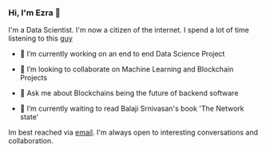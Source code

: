 ### Hi, I'm Ezra 👋

I'm a Data Scientist. I'm now a citizen of the internet. I spend a lot of time listening to this [guy](balajis.com)


  - 🌱 I’m currently working on an end to end Data Science Project 

  - 👯 I’m looking to collaborate on Machine Learning and Blockchain Projects

  - 💬 Ask me about Blockchains being the future of backend software

  - 🔭 I’m currently waiting to read Balaji Srnivasan's book 'The Network state'


Im best reached via [email](ezraoror77@gmail.com). I'm always open to interesting conversations and collaboration.
